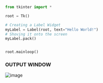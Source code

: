 ```python
from tkinter import *

root = Tk()

# Creating a Label Widget
myLabel = Label(root, text="Hello World!")
# Shoving it onto the screen
myLabel.pack()


root.mainloop()
```

### OUTPUT WINDOW
![image](https://user-images.githubusercontent.com/80588277/195854012-5524b0cd-2200-44f4-9980-be1875f26869.png)


